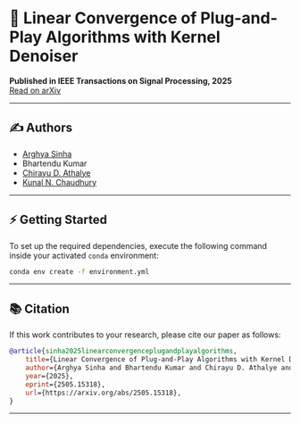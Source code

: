 # 📄 Linear Convergence of Plug-and-Play Algorithms with Kernel Denoiser

**Published in IEEE Transactions on Signal Processing, 2025**  
[Read on arXiv](https://arxiv.org/abs/2505.15318)

---

## ✍️ Authors

- [Arghya Sinha](https://arghyasinha.github.io)
- Bhartendu Kumar
- [Chirayu D. Athalye](https://sites.google.com/view/chirayuathalye/home)
- [Kunal N. Chaudhury](https://sites.google.com/site/kunalnchaudhury/home)

---

## ⚡ Getting Started

To set up the required dependencies, execute the following command inside your activated `conda` environment:

```bash
conda env create -f environment.yml
```

---

## 📚 Citation

If this work contributes to your research, please cite our paper as follows:

```bibtex
@article{sinha2025linearconvergenceplugandplayalgorithms,
    title={Linear Convergence of Plug-and-Play Algorithms with Kernel Denoisers},
    author={Arghya Sinha and Bhartendu Kumar and Chirayu D. Athalye and Kunal N. Chaudhury},
    year={2025},
    eprint={2505.15318},
    url={https://arxiv.org/abs/2505.15318},
}
```


---
